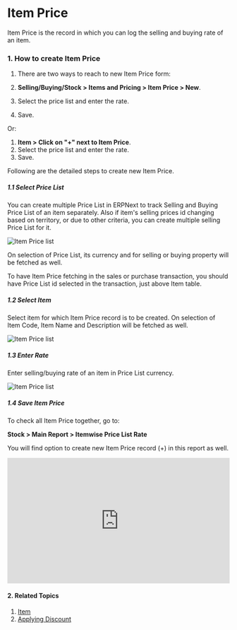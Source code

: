 <!-- add-breadcrumbs -->
# Item Price

Item Price is the record in which you can log the selling and buying rate of an item.

### 1. How to create Item Price
1. There are two ways to reach to new Item Price form:

 1. **Selling/Buying/Stock > Items and Pricing > Item Price > New**.
 2. Select the price list and enter the rate.
 3. Save.
 
 Or:
 1. **Item > Click on "+" next to Item Price**.
 2. Select the price list and enter the rate.
 3. Save.
 
Following are the detailed steps to create new Item Price.

##### 1.1 Select Price List

You can create multiple Price List in ERPNext to track Selling and Buying Price List of an item separately. Also if item's selling prices id changing based on territory, or due to other criteria, you can create multiple selling Price List for it.

<img class="screenshot" alt="Item Price list" src="{{docs_base_url}}/assets/img/stock/item-price-1.png">

On selection of Price List, its currency and for selling or buying property will be fetched as well.

To have Item Price fetching in the sales or purchase transaction, you should have Price List id selected in the transaction, just above Item table.

##### 1.2 Select Item

Select item for which Item Price record is to be created. On selection of Item Code, Item Name and Description will be fetched as well.

<img class="screenshot" alt="Item Price list" src="{{docs_base_url}}/assets/img/stock/item-price-2.png">

##### 1.3 Enter Rate

Enter selling/buying rate of an item in Price List currency.

<img class="screenshot" alt="Item Price list" src="{{docs_base_url}}/assets/img/stock/item-price-3.png">

##### 1.4 Save Item Price

To check all Item Price together, go to:

**Stock > Main Report > Itemwise Price List Rate**

You will find option to create new Item Price record (+) in this report as well.

<div>
    <style>.embed-container { position: relative; padding-bottom: 56.25%; height: 0; overflow: hidden; max-width: 100%; } .embed-container iframe, .embed-container object, .embed-container embed { position: absolute; top: 0; left: 0; width: 100%; height: 100%; }</style>
    <div class='embed-container'>
        <iframe src='https://www.youtube.com/embed/FcOsV-e8ymE?start=193' frameborder='0' allowfullscreen>
        </iframe>
    </div>
</div>

#### 2. Related Topics
1. [Item](/docs/user/manual/en/stock/item)
1. [Applying Discount](/docs/user/manual/en/selling/articles/applying-discount)